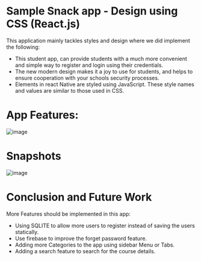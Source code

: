 # Sample Snack app - Design using CSS (React.js)
This application mainly tackles styles and design where  we did implement the following: 
- This student app, can provide students with a much more convenient and simple way to register and login using their credentials.
- The new modern design makes it a joy to use for students, and helps to ensure cooperation with your schools security processes.
- Elements in react Native are styled using JavaScript. These style names and values are similar to those used in CSS.
# App Features:
![image](https://user-images.githubusercontent.com/88887839/138508374-22ad7a9a-4f58-4fc6-9f3e-5a42b6f77d64.png)
# Snapshots
![image](https://user-images.githubusercontent.com/88887839/138508679-d57cf395-c047-49c1-a205-38358f481c17.png)
# Conclusion and Future Work
More Features should be implemented in this app:
- Using SQLITE to allow more users to register instead of saving the users statically.
- Use firebase to improve the forget password feature.
- Adding more Categories to the app using sidebar Menu or Tabs.
- Adding a search feature to search for the course details.

